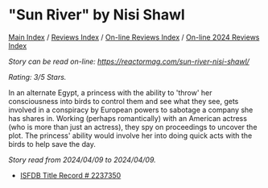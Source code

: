 # "Sun River" by Nisi Shawl

[Main Index](../../../README.md) / [Reviews Index](../../README.md) / [On-line Reviews Index](../README.md) / [On-line 2024 Reviews Index](README.md)

*Story can be read on-line: <https://reactormag.com/sun-river-nisi-shawl/>*

*Rating: 3/5 Stars.*

In an alternate Egypt, a princess with the ability to 'throw' her consciousness into birds to control them and see what they see, gets involved in a conspiracy by European powers to sabotage a company she has shares in. Working (perhaps romantically) with an American actress (who is more than just an actress), they spy on proceedings to uncover the plot. The princess' ability would involve her into doing quick acts with the birds to help save the day.

*Story read from 2024/04/09 to 2024/04/09.*

- [ISFDB Title Record # 2237350](https://www.isfdb.org/cgi-bin/title.cgi?2237350)

